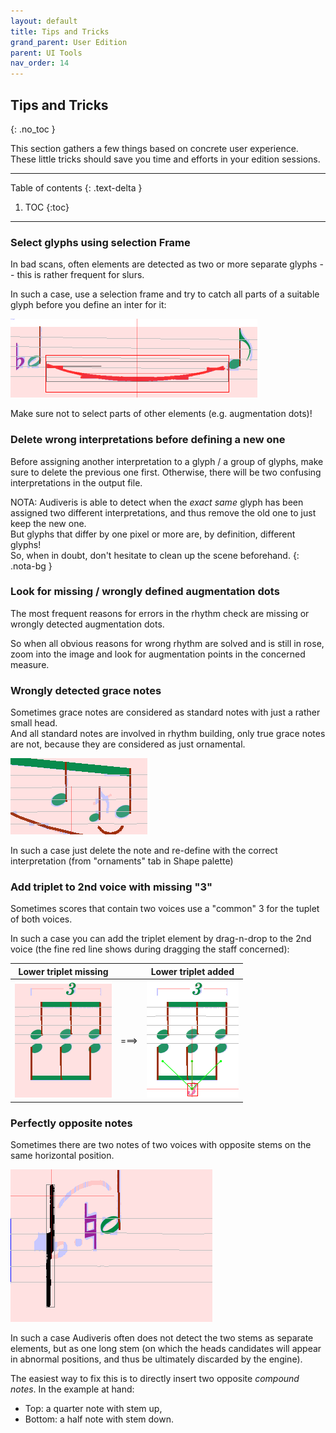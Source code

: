 ```yaml
---
layout: default
title: Tips and Tricks
grand_parent: User Edition
parent: UI Tools
nav_order: 14
---
```

## Tips and Tricks
{: .no_toc }

This section gathers a few things based on concrete user experience.
These little tricks should save you time and efforts in your edition sessions.

---
Table of contents
{: .text-delta }

1. TOC
{:toc}
---

### Select glyphs using selection Frame

In bad scans, often elements are detected as two or more separate glyphs
-- this is rather frequent for slurs.

In such a case, use a selection frame and try to catch all parts of a suitable glyph before you
define an inter for it:

![](../assets/images/selection_frame.png)

Make sure not to select parts of other elements (e.g. augmentation dots)!

### Delete wrong interpretations before defining a new one

Before assigning another interpretation to a glyph / a group of glyphs, make sure to delete
the previous one first.
Otherwise, there will be two confusing interpretations in the output file.

NOTA: Audiveris is able to detect when the *exact same* glyph has been assigned two different
interpretations, and thus remove the old one to just keep the new one.   
But glyphs that differ by one pixel or more are, by definition, different glyphs!   
So, when in doubt, don't hesitate to clean up the scene beforehand.
{: .nota-bg }

### Look for missing / wrongly defined augmentation dots

The most frequent reasons for errors in the rhythm check are missing or wrongly detected
augmentation dots.

So when all obvious reasons for wrong rhythm are solved and is still in rose, zoom into the image
and look for augmentation points in the concerned measure.

### Wrongly detected grace notes

Sometimes grace notes are considered as standard notes with just a rather small head.   
And all standard notes are involved in rhythm building, only true grace notes are not,
because they are considered as just ornamental.

![](../assets/images/wrong_grace_note.png)

In such a case just delete the note and re-define with the correct interpretation
(from "ornaments" tab in Shape palette)

### Add triplet to 2nd voice with missing "3"

Sometimes scores that contain two voices use a "common" 3 for the tuplet of both voices.

In such a case you can add the triplet element by drag-n-drop to the 2nd voice
(the fine red line shows during dragging the staff concerned):

| Lower triplet missing |     | Lower triplet added  |
|         :---:         |:---:|       :---:          |
|![](../assets/images/triplet_with_missing_3.png) | ===> |![](../assets/images/added_triplet.png)|

### Perfectly opposite notes

Sometimes there are two notes of two voices with opposite stems on the same horizontal position.

![](../assets/images/two_stems_in_line.png)

In such a case Audiveris often does not detect the two stems as separate elements, but as one long
stem (on which the heads candidates will appear in abnormal positions,
and thus be ultimately discarded by the engine).

The easiest way to fix this is to directly insert two opposite *compound notes*.
In the example at hand:
* Top: a quarter note with stem up,
* Bottom: a half note with stem down.
